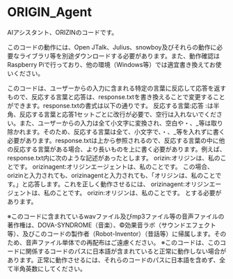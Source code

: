 # ORIGIN_Agent
AIアシスタント、ORIZINのコードです。

このコードの動作には、Open JTalk、Julius、snowboy及びそれらの動作に必要なライブラリ等を別途ダウンロードする必要があります。また、動作確認はRaspberry Piで行っており、他の環境（Windows等）では適宜書き換えてお使いください。

このコードは、ユーザーからの入力に含まれる特定の言葉に反応して応答を返すもので、反応する言葉と応答は、response.txtを書き換えることで変更することができます。response.txtの書式は以下の通りです。
反応する言葉:応答
:は半角、反応する言葉と応答1セットごとに改行が必要で、空行は入れないでください。また、ユーザーからの入力は全て小文字に変換され、空白や・、_等は取り除かれます。そのため、反応する言葉は全て、小文字で、・、_等を入れずに書く必要があります。response.txtは上から参照されるので、反応する言葉の中に他の反応する言葉がある場合、より長いものを上に書く必要があります。例えば、response.txt内に次のような記述があったとします。
orizin:オリジンは、私のことです。
orizinagent:オリジンエージェントは、私のことです。
この場合、orizinと入力されても、orizinagentと入力されても、「オリジンは、私のことです。」と応答します。これを正しく動作させるには、
orizinagent:オリジンエージェントは、私のことです。
orizin:オリジンは、私のことです。
とする必要があります。

※このコードに含まれているwavファイル及びmp3ファイル等の音声ファイルの著作権は、DOVA-SYNDROME（音楽）、©効果音ラボ（サウンドエフェクト等）、及びこのコードの製作者（Robot-Inventor）（昔話等）に帰属します。そのため、音声ファイル単体での再配布はご遠慮ください。
※このコードは、このコードに関係するコードのパスに日本語が含まれていると正常に動作しない場合があります。正常に動作させるには、それらのコードのパスに日本語を含めず、全て半角英数にしてください。
